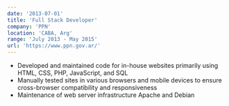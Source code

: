 ```yaml
---
date: '2013-07-01'
title: 'Full Stack Developer'
company: 'PPN'
location: 'CABA, Arg'
range: 'July 2013 - May 2015'
url: 'https://www.ppn.gov.ar/'
---
```


- Developed and maintained code for in-house websites primarily using HTML, CSS, PHP, JavaScript, and SQL
- Manually tested sites in various browsers and mobile devices to ensure cross-browser compatibility and responsiveness
- Maintenance of web server infrastructure Apache and Debian